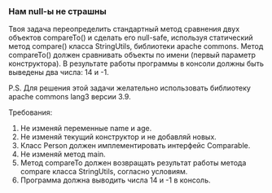 
### Нам null-ы не страшны

Твоя задача переопределить стандартный метод
сравнения двух объектов compareTo() и сделать
его null-safe, используя статический метод
compare() класса StringUtils, библиотеки
apache commons.
Метод compareTo() должен сравнивать объекты
по имени (первый параметр конструктора).
В результате работы программы в консоли
должны быть выведены два числа: 14 и -1.

P.S. Для решения этой задачи желательно
использовать библиотеку apache commons
lang3 версии 3.9.


Требования:
1.	Не изменяй переменные name и age.
2.	Не изменяй текущий конструктор и
не добавляй новых.
3.	Класс Person должен имплементировать
интерфейс Comparable.
4.	Не изменяй метод main.
5.	Метод compareTo должен возвращать
результат работы метода compare класса
StringUtils, согласно условиям.
6.	Программа должна выводить числа 14 и -1 в консоль.


